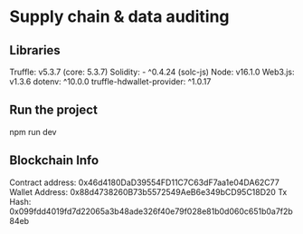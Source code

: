 # Supply chain & data auditing

## Libraries
Truffle: v5.3.7 (core: 5.3.7)
Solidity: - ^0.4.24 (solc-js)
Node: v16.1.0
Web3.js: v1.3.6
dotenv: ^10.0.0
truffle-hdwallet-provider: ^1.0.17

## Run the project
npm run dev

## Blockchain Info
Contract address: 0x46d4180DaD39554FD11C7C63dF7aa1e04DA62C77 
Wallet Address: 0x88d4738260B73b5572549AeB6e349bCD95C18D20
Tx Hash: 0x099fdd4019fd7d22065a3b48ade326f40e79f028e81b0d060c651b0a7f2b84eb
